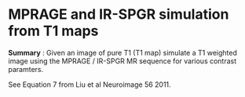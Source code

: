 MPRAGE and IR-SPGR simulation from T1 maps
==========================================

**Summary** : Given an image of pure T1 (T1 map) simulate
a T1 weighted image using the MPRAGE / IR-SPGR MR sequence
for various contrast paramters.

See Equation 7 from Liu et al Neuroimage 56 2011.

